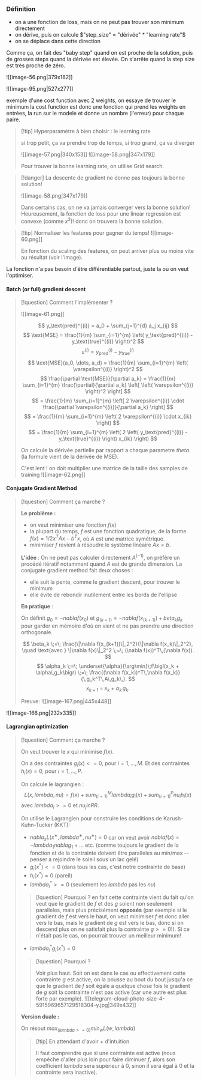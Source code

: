### Définition

- on a une fonction de loss, mais on ne peut pas trouver son minimum directement
- on dérive, puis on calcule $"step_size" = "dérivée" * "learning rate"$
- on se déplace dans cette direction

Comme ça, on fait des "baby step" quand on est proche de la solution, puis de grosses steps quand la dérivée est élevée. On s'arrête quand la step size est très proche de zéro.

![[image-56.png|379x182]]

![[image-95.png|527x277]]

exemple d'une cost function avec 2 weights, on essaye de trouver le minimum
la cost function est donc une fonction qui prend les weights en entrées, la run sur le modele et donne un nombre (l'erreur) pour chaque paire.

> [!tip] Hyperparamètre à bien choisir : le learning rate
> 
> si trop petit, ça va prendre trop de temps, si trop grand, ça va diverger
> 
> ![[image-57.png|340x153]]
> ![[image-58.png|347x179]]
> 
> Pour trouver la bonne learning rate, on utilise Grid search.

> [!danger] La descente de gradient ne donne pas toujours la bonne solution!
> 
> ![[image-58.png|347x179]]
> 
> Dans certains cas, on ne va jamais converger vers la bonne solution! Heureusement, la fonction de loss pour une linear regression est convexe (comme $x^2$)! donc on trouvera la bonne solution.

> [!tip] Normaliser les features pour gagner du temps!
> ![[image-60.png]]
> 
> En fonction du scaling des features, on peut arriver plus ou moins vite au résultat (voir l'image).

La fonction n'a pas besoin d'être différentiable partout, juste la ou on veut l'optimiser.
#### Batch (or full) gradient descent

> [!question] Comment l'implémenter ?
> 
> ![[image-61.png]]
> 
> $$ y_\text{pred}^{(i)} = a_0 + \sum_{j=1}^{d} a_j x_{ij} $$
$$ \text{MSE} = \frac{1}{m} \sum_{i=1}^{m} \left( y_\text{pred}^{(i)} - y_\text{true}^{(i)} \right)^2 $$
$$ \varepsilon^{(i)} = y_\text{pred}^{(i)} - y_\text{true}^{(i)} $$
$$ \text{MSE}(a_0, \dots, a_d) = \frac{1}{m} \sum_{i=1}^{m} \left( \varepsilon^{(i)} \right)^2 $$
$$ \frac{\partial \text{MSE}}{\partial a_k} = \frac{1}{m} \sum_{i=1}^{m} \frac{\partial}{\partial a_k} \left[ \left( \varepsilon^{(i)} \right)^2 \right] $$
$$ = \frac{1}{m} \sum_{i=1}^{m} \left[ 2 \varepsilon^{(i)} \cdot \frac{\partial \varepsilon^{(i)}}{\partial a_k} \right] $$
$$ = \frac{1}{m} \sum_{i=1}^{m} \left( 2 \varepsilon^{(i)} \cdot x_{ik} \right) $$
$$ = \frac{1}{m} \sum_{i=1}^{m} \left( 2 \left( y_\text{pred}^{(i)} - y_\text{true}^{(i)} \right) x_{ik} \right) $$
> 
> On calcule la dérivée partielle par rapport a chaque parametre $theta$. (la formule vient de la dérivée de MSE).
> 
> C'est lent ! on doit multiplier une matrice de la taille des samples de training
> ![[image-62.png]]

#### Conjugate Gradient Method

> [!question] Comment ça marche ?
> 
> **Le problème :**
> - on veut minimiser une fonction $f(x)$
> - la plupart du temps, $f$ est une fonction quadratique, de la forme $f(x) = 1/2 x^T A x - b^T x$, où $A$ est une matrice symétrique.
> - minimiser $f$ revient à résoudre le système linéaire $A x = b$.
>   
> **L'idée** :
> On ne peut pas calculer directement $A^(-1)$, on préfère un procédé itératif notamment quand $A$ est de grande dimension. La conjugate gradient method fait deux choses :
> - elle suit la pente, comme le gradient descent, pour trouver le minimum
> - elle évite de rebondir inutilement entre les bords de l'ellipse
>   
>**En pratique** :
>
>On définit $g_0 = - nabla f(x_0)$ et  $g_(k + 1) = - nabla f(x_(k + 1)) + beta_k g_k$ pour garder en mémoire d'où on vient et ne pas prendre une direction orthogonale.
>
>$$
> \beta_k \;=\; \frac{\|\nabla f(x_{k+1})\|_2^2}{\|\nabla f(x_k)\|_2^2}, 
>\quad
>\text{avec }
>\|\nabla f(x)\|_2^2 \;=\; (\nabla f(x))^T\,(\nabla f(x)).
>$$
>$$
>\alpha_k \;=\; \underset{\alpha}{\arg\min}\;f\bigl(x_k + \alpha\,g_k\bigr)
>\;=\; \frac{(\nabla f(x_k))^T\,\nabla f(x_k)}{\,g_k^T\,A\,g_k\,}.
>$$
>$$
>x_{k+1} \;=\; x_k \;+\; \alpha_k \, g_k.
>$$
>
>Preuve:
>![[image-167.png|445x448]]

![[image-166.png|232x335]]

#### Lagrangian optimization

> [!question] Comment ça marche ?
> 
> On veut trouver le $x$ qui minimise $f(x)$.
> 
> On a des contraintes $g_i (x) <= 0$, pour $i = 1,...,M$.
> Et des contraintes $h_i (x) = 0$, pour $i = 1, ..., P$.
> 
> On calcule le lagrangien : 
> $$ L(x, lambda, nu) = f(x) + sum_(i = 1)^M lambda_i g_i (x) + sum_(i = 1)^P nu_i h_i (x) $$
> avec $lambda_i >= 0$ et $nu_j in RR$.
> 
> On utilise le Lagrangien pour construire les conditions de Karush-Kuhn-Tucker (KKT):
> - $nabla_x​ L(x^∗,lambda^∗,nu^∗)=0$  car on veut avoir $nabla f (x) = - lambda_1 nabla g_1 + ...$ etc. (comme toujours le gradient de la fonction et de la contrainte doivent être paralleles au min/max -- penser a rejoindre le soleil sous un lac gelé)
> - $g_i (x^*) <= 0$ (dans tous les cas, c'est notre contrainte de base)
> - $h_i (x^*) = 0$ (pareil)
> - $lambda_i^* >= 0$ (seulement les $lambda$ pas les $nu$)
> > [!question] Pourquoi ?
> > en fait cette contrainte vient du fait qu'on veut que le gradient de $f$ et des $g$ soient non seulement paralleles, mais plus précisément **opposés** (par exemple si le gradient de $f$ est vers le haut, on veut minimiser $f$ et donc aller vers le bas, mais le gradient de $g$ est vers le bas, donc si on descend plus on ne satisfait plus la contrainte $g >= 0$!). Si ce n'était pas le cas, on pourrait trouver un meilleur minimum!
> - $lambda_i^* g_i (x^*) = 0$
> > [!question] Pourquoi ?
> > 
> > Voir plus haut. Soit on est dans le cas ou effectivement cette contrainte $g$ est active, on la pousse au bout du bout jusqu'a ce que le gradient de $f$ soit égale a quelque chose fois le gradient de $g$ soit la contrainte n'est pas active (car une autre est plus forte par exemple).
> > ![[telegram-cloud-photo-size-4-5915969657129518304-y.jpg|349x432]]
>   
> **Version duale :**
> 
> On résout $max_(lambda >=0) min_w L(w, lambda)$
> 
> > [!tip] En attendant d'avoir + d'intuition
> > 
> > Il faut comprendre que si une contrainte est active (nous empêche d'aller plus loin pour faire diminuer $f$, alors son coefficient $lambda$ sera supérieur à 0, sinon il sera égal à $0$ et la contrainte sera inactive).
